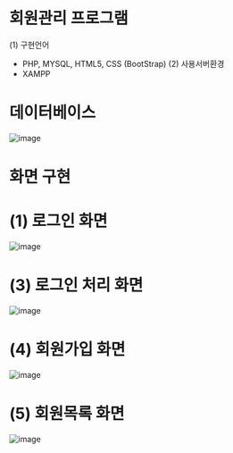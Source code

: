 # 회원관리 프로그램
(1) 구현언어
   - PHP, MYSQL, HTML5, CSS (BootStrap)
(2) 사용서버환경
   - XAMPP

# 데이터베이스
![image](https://user-images.githubusercontent.com/93318468/147737251-c594d660-05f2-421f-b9dc-4fa0092611c7.png)

# 화면 구현
# (1) 로그인 화면
![image](https://user-images.githubusercontent.com/93318468/147737054-e691cdc7-4540-44fb-be3c-e3877a8990de.png)

# (3) 로그인 처리 화면
![image](https://user-images.githubusercontent.com/93318468/147737103-d2f299d8-9032-481d-ac21-d6e02edb96ac.png)

# (4) 회원가입 화면
![image](https://user-images.githubusercontent.com/93318468/147737134-31a5133a-8b37-4086-87b4-ce7de7a5c258.png)

# (5) 회원목록 화면
![image](https://user-images.githubusercontent.com/93318468/147737172-e148a39a-384c-469f-965e-68a205d726be.png)

